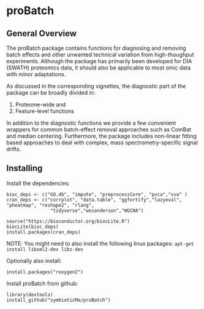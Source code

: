 # proBatch

## General Overview

The proBatch package contains functions for diagnosing and removing batch effects and other unwanted technical variation from high-thoughput experiments. Although the package has primarily been developed for DIA (SWATH) proteomics data, it should also be applicable to most omic data with minor adaptations.
    
As discussed in the corresponding vignettes, the diagnostic part of the package can be broadly divided in:

1. Proteome-wide and 
2. Feature-level functions

In addition to the diagnostic functions we provide a few convenient wrappers for common batch-effect removal approaches such as ComBat and median centering. Furthermore, the package includes non-linear fitting based approaches to deal with complex, mass spectrometry-specific signal drifts.

## Installing

Install the dependencies:

```
bioc_deps <- c("GO.db", "impute", "preprocessCore", "pvca","sva" )
cran_deps <- c("corrplot", "data.table", "ggfortify","lazyeval", "pheatmap", "reshape2", "rlang", 
                "tidyverse","wesanderson","WGCNA") 

source("https://bioconductor.org/biocLite.R")
biocLite(bioc_deps) 
install.packages(cran_deps)
```

NOTE: You might need to also install the following linux packages:
`apt-get install libxml2-dev libz-dev`

Optionally also install:

```
install.packages("roxygen2")
```


Install proBatch from github:

```
library(devtools)
install_github("symbioticMe/proBatch")
```
